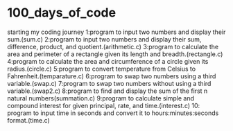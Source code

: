 # 100_days_of_code
starting my coding journey
1:program to input two numbers and display their sum.(sum.c)
2:program to input two numbers and display their sum, difference, product, and quotient.(arithmetic.c)
3:program to calculate the area and perimeter of a rectangle given its length and breadth.(rectangle.c)
4:program to calculate the area and circumference of a circle given its radius.(circle.c)
5:program to convert temperature from Celsius to Fahrenheit.(temparature.c)
6:program to swap two numbers using a third variable.(swap.c)
7:program to swap two numbers without using a third variable.(swap2.c)
8:program to find and display the sum of the first n natural numbers(summation.c)
9:program to calculate simple and compound interest for given principal, rate, and time.(interest.c)
10: program to input time in seconds and convert it to hours:minutes:seconds format.(time.c)
